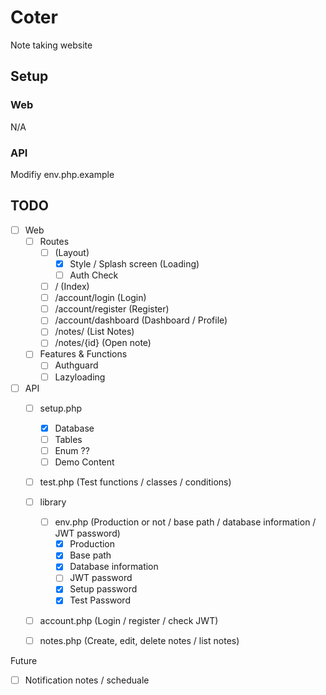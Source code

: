 # Coter
Note taking website

## Setup

### Web
N/A

### API
Modifiy env.php.example

## TODO
- [ ] Web
    - [ ] Routes
        - [ ] (Layout)
            - [X] Style / Splash screen (Loading)
            - [ ] Auth Check
        - [ ] / (Index)
        - [ ] /account/login (Login)
        - [ ] /account/register (Register)
        - [ ] /account/dashboard (Dashboard / Profile)
        - [ ] /notes/ (List Notes)
        - [ ] /notes/{id} (Open note)
    - [ ] Features & Functions
        - [ ] Authguard
        - [ ] Lazyloading
- [ ] API
    - [ ] setup.php
        - [X] Database
        - [ ] Tables
        - [ ] Enum ??
        - [ ] Demo Content
    - [ ] test.php (Test functions / classes / conditions)
    - [ ] library
        - [ ] env.php (Production or not / base path / database information / JWT password)
            - [X] Production
            - [X] Base path
            - [X] Database information
            - [ ] JWT password
            - [X] Setup password
            - [X] Test Password
    - [ ] account.php (Login / register / check JWT)
    - [ ] notes.php (Create, edit, delete notes / list notes)


Future
- [ ] Notification notes / scheduale 
